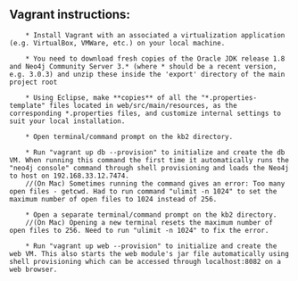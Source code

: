 ## Vagrant instructions:
		* Install Vagrant with an associated a virtualization application (e.g. VirtualBox, VMWare, etc.) on your local machine.

		* You need to download fresh copies of the Oracle JDK release 1.8 and Neo4j Community Server 3.* (where * should be a recent version, e.g. 3.0.3) and unzip these inside the 'export' directory of the main project root

		* Using Eclipse, make **copies** of all the "*.properties-template" files located in web/src/main/resources, as the corresponding *.properties files, and customize internal settings to suit your local installation.
		
		* Open terminal/command prompt on the kb2 directory.
		
		* Run "vagrant up db --provision" to initialize and create the db VM. When running this command the first time it automatically runs the "neo4j console" command through shell provisioning and loads the Neo4j to host on 192.168.33.12.7474.
		//(On Mac) Sometimes running the command gives an error: Too many open files - getcwd. Had to run command "ulimit -n 1024" to set the maximum number of open files to 1024 instead of 256.
		
		* Open a separate terminal/command prompt on the kb2 directory.
		//(On Mac) Opening a new terminal resets the maximum number of open files to 256. Need to run "ulimit -n 1024" to fix the error.
		
		* Run "vagrant up web --provision" to initialize and create the web VM. This also starts the web module's jar file automatically using shell provisioning which can be accessed through localhost:8082 on a web browser.
